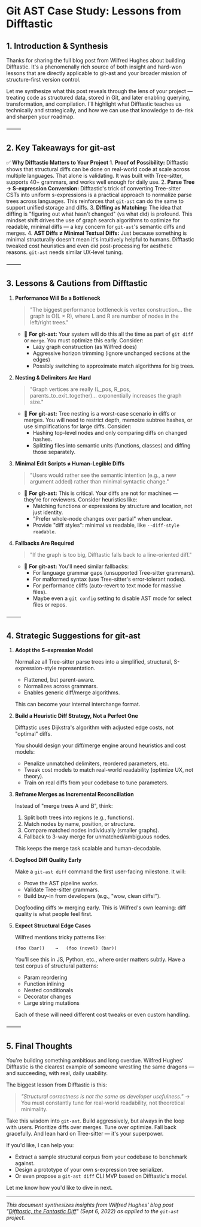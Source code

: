 # Git AST Case Study: Lessons from Difftastic

## 1. Introduction & Synthesis

Thanks for sharing the full blog post from Wilfred Hughes about building Difftastic. It's a phenomenally rich source of both insight and hard-won lessons that are directly applicable to git-ast and your broader mission of structure-first version control.

Let me synthesize what this post reveals through the lens of your project — treating code as structured data, stored in Git, and later enabling querying, transformation, and compilation. I'll highlight what Difftastic teaches us technically and strategically, and how we can use that knowledge to de-risk and sharpen your roadmap.

⸻

## 2. Key Takeaways for git-ast

✅ **Why Difftastic Matters to Your Project**
	1.	**Proof of Possibility:** Difftastic shows that structural diffs can be done on real-world code at scale across multiple languages. That alone is validating. It was built with Tree-sitter, supports 40+ grammars, and works well enough for daily use.
	2.	**Parse Tree → S-expression Conversion:** Difftastic's trick of converting Tree-sitter CSTs into uniform s-expressions is a practical approach to normalize parse trees across languages. This reinforces that `git-ast` can do the same to support unified storage and diffs.
	3.	**Diffing as Matching:** The idea that diffing is "figuring out what hasn't changed" (vs what did) is profound. This mindset shift drives the use of graph search algorithms to optimize for readable, minimal diffs — a key concern for `git-ast`'s semantic diffs and merges.
	4.	**AST Diffs ≠ Minimal Textual Diffs:** Just because something is minimal structurally doesn't mean it's intuitively helpful to humans. Difftastic tweaked cost heuristics and even did post-processing for aesthetic reasons. `git-ast` needs similar UX-level tuning.

⸻

## 3. Lessons & Cautions from Difftastic

1.  **Performance Will Be a Bottleneck**

    > "The biggest performance bottleneck is vertex construction… the graph is O(L × R), where L and R are number of nodes in the left/right trees."

    *   🧠 **For git-ast:** Your system will do this all the time as part of `git diff` or `merge`. You must optimize this early. Consider:
        *   Lazy graph construction (as Wilfred does)
        *   Aggressive horizon trimming (ignore unchanged sections at the edges)
        *   Possibly switching to approximate match algorithms for big trees.

2.  **Nesting & Delimiters Are Hard**

    > "Graph vertices are really (L_pos, R_pos, parents_to_exit_together)… exponentially increases the graph size."

    *   🧠 **For git-ast:** Tree nesting is a worst-case scenario in diffs or merges. You will need to restrict depth, memoize subtree hashes, or use simplifications for large diffs. Consider:
        *   Hashing top-level nodes and only comparing diffs on changed hashes.
        *   Splitting files into semantic units (functions, classes) and diffing those separately.

3.  **Minimal Edit Scripts ≠ Human-Legible Diffs**

    > "Users would rather see the semantic intention (e.g., a new argument added) rather than minimal syntactic change."

    *   🧠 **For git-ast:** This is critical. Your diffs are not for machines — they're for reviewers. Consider heuristics like:
        *   Matching functions or expressions by structure and location, not just identity.
        *   "Prefer whole-node changes over partial" when unclear.
        *   Provide "diff styles": minimal vs readable, like `--diff-style readable`.

4.  **Fallbacks Are Required**

    > "If the graph is too big, Difftastic falls back to a line-oriented diff."

    *   🧠 **For git-ast:** You'll need similar fallbacks:
        *   For language grammar gaps (unsupported Tree-sitter grammars).
        *   For malformed syntax (use Tree-sitter's error-tolerant nodes).
        *   For performance cliffs (auto-revert to text mode for massive files).
        *   Maybe even a `git config` setting to disable AST mode for select files or repos.

⸻

## 4. Strategic Suggestions for git-ast

1.  **Adopt the S-expression Model**

    Normalize all Tree-sitter parse trees into a simplified, structural, S-expression-style representation.

    *   Flattened, but parent-aware.
    *   Normalizes across grammars.
    *   Enables generic diff/merge algorithms.

    This can become your internal interchange format.

2.  **Build a Heuristic Diff Strategy, Not a Perfect One**

    Difftastic uses Dijkstra's algorithm with adjusted edge costs, not "optimal" diffs.

    You should design your diff/merge engine around heuristics and cost models:
    *   Penalize unmatched delimiters, reordered parameters, etc.
    *   Tweak cost models to match real-world readability (optimize UX, not theory).
    *   Train on real diffs from your codebase to tune parameters.

3.  **Reframe Merges as Incremental Reconciliation**

    Instead of "merge trees A and B", think:
    1.  Split both trees into regions (e.g., functions).
    2.  Match nodes by name, position, or structure.
    3.  Compare matched nodes individually (smaller graphs).
    4.  Fallback to 3-way merge for unmatched/ambiguous nodes.

    This keeps the merge task scalable and human-decodable.

4.  **Dogfood Diff Quality Early**

    Make a `git-ast diff` command the first user-facing milestone. It will:
    *   Prove the AST pipeline works.
    *   Validate Tree-sitter grammars.
    *   Build buy-in from developers (e.g., "wow, clean diffs!").

    Dogfooding diffs ≫ merging early. This is Wilfred's own learning: diff quality is what people feel first.

5.  **Expect Structural Edge Cases**

    Wilfred mentions tricky patterns like:

    ```
    (foo (bar))    →   (foo (novel) (bar))
    ```

    You'll see this in JS, Python, etc., where order matters subtly. Have a test corpus of structural patterns:
    *   Param reordering
    *   Function inlining
    *   Nested conditionals
    *   Decorator changes
    *   Large string mutations

    Each of these will need different cost tweaks or even custom handling.

⸻

## 5. Final Thoughts

You're building something ambitious and long overdue. Wilfred Hughes' Difftastic is the clearest example of someone wrestling the same dragons — and succeeding, with real, daily usability.

The biggest lesson from Difftastic is this:

> *"Structural correctness is not the same as developer usefulness."*
> → You must constantly tune for real-world readability, not theoretical minimality.

Take this wisdom into `git-ast`. Build aggressively, but always in the loop with users. Prioritize diffs over merges. Tune over optimize. Fall back gracefully. And lean hard on Tree-sitter — it's your superpower.

If you'd like, I can help you:
*   Extract a sample structural corpus from your codebase to benchmark against.
*   Design a prototype of your own s-expression tree serializer.
*   Or even propose a `git-ast diff` CLI MVP based on Difftastic's model.

Let me know how you'd like to dive in next.

---
*This document synthesizes insights from Wilfred Hughes' blog post "[Difftastic, the Fantastic Diff](https://blog.wilfred.me.uk/difftastic/)" (Sept 6, 2022) as applied to the `git-ast` project.* 
